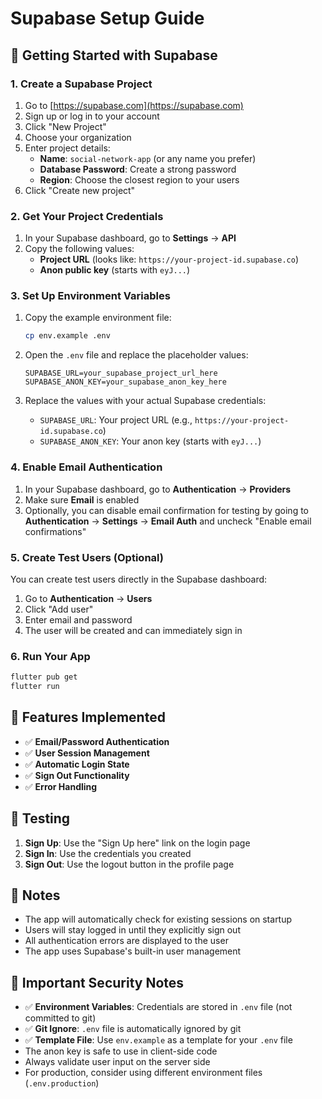 # Supabase Setup Guide

## 🚀 Getting Started with Supabase

### 1. Create a Supabase Project

1. Go to [https://supabase.com](https://supabase.com)
2. Sign up or log in to your account
3. Click "New Project"
4. Choose your organization
5. Enter project details:
   - **Name**: `social-network-app` (or any name you prefer)
   - **Database Password**: Create a strong password
   - **Region**: Choose the closest region to your users
6. Click "Create new project"

### 2. Get Your Project Credentials

1. In your Supabase dashboard, go to **Settings** → **API**
2. Copy the following values:
   - **Project URL** (looks like: `https://your-project-id.supabase.co`)
   - **Anon public key** (starts with `eyJ...`)

### 3. Set Up Environment Variables

1. Copy the example environment file:
   ```bash
   cp env.example .env
   ```

2. Open the `.env` file and replace the placeholder values:
   ```
   SUPABASE_URL=your_supabase_project_url_here
   SUPABASE_ANON_KEY=your_supabase_anon_key_here
   ```

3. Replace the values with your actual Supabase credentials:
   - `SUPABASE_URL`: Your project URL (e.g., `https://your-project-id.supabase.co`)
   - `SUPABASE_ANON_KEY`: Your anon key (starts with `eyJ...`)

### 4. Enable Email Authentication

1. In your Supabase dashboard, go to **Authentication** → **Providers**
2. Make sure **Email** is enabled
3. Optionally, you can disable email confirmation for testing by going to **Authentication** → **Settings** → **Email Auth** and uncheck "Enable email confirmations"

### 5. Create Test Users (Optional)

You can create test users directly in the Supabase dashboard:

1. Go to **Authentication** → **Users**
2. Click "Add user"
3. Enter email and password
4. The user will be created and can immediately sign in

### 6. Run Your App

```bash
flutter pub get
flutter run
```

## 🔧 Features Implemented

- ✅ **Email/Password Authentication**
- ✅ **User Session Management**
- ✅ **Automatic Login State**
- ✅ **Sign Out Functionality**
- ✅ **Error Handling**

## 🎯 Testing

1. **Sign Up**: Use the "Sign Up here" link on the login page
2. **Sign In**: Use the credentials you created
3. **Sign Out**: Use the logout button in the profile page

## 📝 Notes

- The app will automatically check for existing sessions on startup
- Users will stay logged in until they explicitly sign out
- All authentication errors are displayed to the user
- The app uses Supabase's built-in user management

## 🚨 Important Security Notes

- ✅ **Environment Variables**: Credentials are stored in `.env` file (not committed to git)
- ✅ **Git Ignore**: `.env` file is automatically ignored by git
- ✅ **Template File**: Use `env.example` as a template for your `.env` file
- The anon key is safe to use in client-side code
- Always validate user input on the server side
- For production, consider using different environment files (`.env.production`) 
